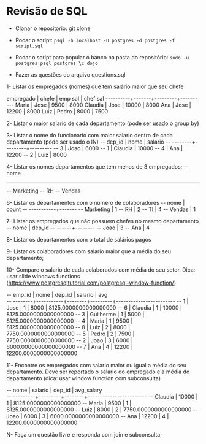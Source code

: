 # Revisão de SQL

- Clonar o repositorio: git clone

- Rodar o script:
  `psql -h localhost -U postgres -d postgres -f script.sql`

- Rodar o script para popular o banco na pasta do repositório:
  `sudo -u postgres psql postgres \c dojo`

- Fazer as questões do arquivo questions.sql

1- Listar os empregados (nomes) que tem salário maior que seu chefe

empregado | chefe | emp sal | chef sal
----------+-------+---------+----------
Maria | Jose | 9500 | 8000
Claudia | Jose | 10000 | 8000
Ana | Jose | 12200 | 8000
Luiz | Pedro | 8000 | 7500

2- Listar o maior salario de cada departamento (pode ser usado o group by)

3- Listar o nome do funcionario com maior salario dentro de cada departamento (pode ser usado o IN)
-- dep_id | nome | salario
-- --------+---------+---------
-- 3 | Joao | 6000
-- 1 | Claudia | 10000
-- 4 | Ana | 12200
-- 2 | Luiz | 8000

4- Listar os nomes departamentos que tem menos de 3 empregados;
-- nome

---

-- Marketing
-- RH
-- Vendas

6- Listar os departamentos com o número de colaboradores
-- nome | count
-- -----------+-------
-- Marketing | 1
-- RH | 2
-- TI | 4
-- Vendas | 1

7- Listar os empregados que não possuem chefes no mesmo departamento
-- nome | dep_id
-- ------+--------
-- Joao | 3
-- Ana | 4

8- Listar os departamentos com o total de salários pagos

9- Listar os colaboradores com salario maior que a média do seu departamento;

10- Compare o salario de cada colaborados com média do seu setor. Dica: usar slide windows functions (https://www.postgresqltutorial.com/postgresql-window-function/)

-- emp_id | nome | dep_id | salario | avg  
-- --------+-----------+--------+---------+------------------------
-- 1 | Jose | 1 | 8000 | 8125.0000000000000000
-- 6 | Claudia | 1 | 10000 | 8125.0000000000000000
-- 3 | Guilherme | 1 | 5000 | 8125.0000000000000000
-- 4 | Maria | 1 | 9500 | 8125.0000000000000000
-- 8 | Luiz | 2 | 8000 | 7750.0000000000000000
-- 5 | Pedro | 2 | 7500 | 7750.0000000000000000
-- 2 | Joao | 3 | 6000 | 6000.0000000000000000
-- 7 | Ana | 4 | 12200 | 12200.0000000000000000

11- Encontre os empregados com salario maior ou igual a média do seu departamento. Deve ser reportado o salario do empregado e a média do departamento (dica: usar window function com subconsulta)

-- nome | salario | dep_id | avg_salary  
-- ---------+---------+--------+------------------------
-- Claudia | 10000 | 1 | 8125.0000000000000000
-- Maria | 9500 | 1 | 8125.0000000000000000
-- Luiz | 8000 | 2 | 7750.0000000000000000
-- Joao | 6000 | 3 | 6000.0000000000000000
-- Ana | 12200 | 4 | 12200.0000000000000000

N- Faça um questão livre e responda com join e subconsulta;
